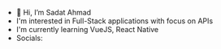 - 👋 Hi, I’m Sadat Ahmad
- I'm interested in Full-Stack applications with focus on APIs
- I'm currently learning VueJS, React Native
- Socials: 

<!---
SaDaT895/SaDaT895 is a ✨ special ✨ repository because its `README.md` (this file) appears on your GitHub profile.
You can click the Preview link to take a look at your changes.
--->
